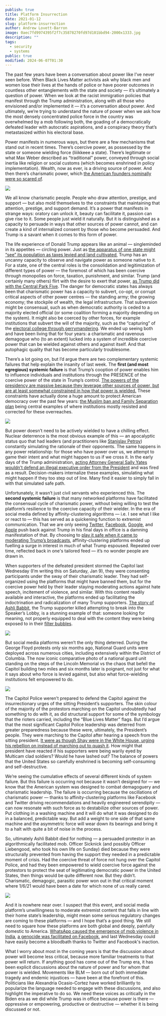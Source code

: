 ```yaml
---
publish: true
title: Platform Insurrection
date: 2021-01-12
slug: platform-insurrection
author: Andrew Lovett-Barron
image: 0aec7fd9974395f2f7c35878270fd97d101bbd94-2000x1333.jpg
description: ""
tags:
  - security
  - systems
public: true
modified: 2024-06-07T01:30
---
```


The past few years have been a conversation about power like I’ve never seen before. When Black Lives Matter activists ask why black men and women lose their lives at the hands of police or have poorer outcomes in countless other entanglements with the state and society — it’s ultimately a question of power. When we look at the racist immigration policies that manifest through the Trump administration, along with all those who envisioned and/or implemented it — it’s a conversation about power. And ultimately, we’re trying to understand the nature of power when we ask how the most densely concentrated police force in the country was overwhelmed by a mob following both, the goading of a democratically defeated leader with autocratic aspirations, and a conspiracy theory that’s metastasized within his electoral base.

Power manifests in numerous ways, but there are a few mechanisms that stand out in recent times. There’s coercive power, as possessed by the state or someone wielding force (liiikkeee a state). There’s legitimate or what Max Weber described as “traditional” power, conveyed through social inertia like religion or social customs (which becomes enshrined in policy implementation). Wealth, now as ever, is a driving source of power. And then there’s charismatic power, which [the American founders nominally were so scared of](https://avalon.law.yale.edu/18th_century/fed68.asp).

![](../_assets/893aa61619841565b6a023760c4871286be74f4b-1100x619.png)

We all know charismatic people. People who draw attention, prestige, and support — but also mold themselves to the constraints that maintaining that attention, prestige, and support demand. It’s a power that manifests in strange ways: oratory can unlock it, beauty can facilitate it, passion can give rise to it. Some people just wield it naturally. But it is distinguished as a capacity to persuade in ways that other sources of power cannot, and can create a kind of internalized consent by those who become persuaded. And Trump is a savant when it comes to this form of power.

The life experience of Donald Trump appears like an animal — singleminded in its appetites — circling power. Just as [the apparatus of one state might “see” its population as taxes levied and land cultivated](https://bookshop.org/a/19778/9780300246759), Trump has an uncanny capacity to observe and navigate power as someone native to it. For a state, one of the central roles is the consolidation and legitimization of different types of power — the foremost of which has been coercive through monopolies on force, taxation, punishment, and similar. Trump (and certainly many others) flirt with the desire to exert that power, [as Trump did with the Central Park Five](https://www.nytimes.com/2019/06/18/nyregion/central-park-five-trump.html). The danger for democratic states has always been that charismatic power has a capacity to subvert, co-opt, or corrupt critical aspects of other power centres — the standing army; the growing economy; the stockpile of wealth, the legal infrastructure. That subversion might be consensual, such as when democratic authority is ceded to a majority elected official (or some coalition forming a majority depending on the system). It might also be coerced by other forces, for example institutions that subvert the will of the majority, such as the “capturing” of the [electoral college through gerrymandering](https://fivethirtyeight.com/tag/the-gerrymandering-project/). We ended up seeing both and have been living that for four years: a charismatic and ravenous demagogue who (to an extent) lucked into a system of incredible coercive power that can be wielded against others and against itself. And that autophagic quality that has become particularly troublesome.

There’s a lot going on, but I’d argue there are two complementary systemic failures that help explain the insanity of last week. The **first (and most egregious) systemic failure** is that Trump’s cooption of power enables him to influence individuals and institutions through the PRESENCE of the coercive power of the state in Trump’s control. [The powers of the presidency are massive because they leverage other sources of power, but are at least somewhat constrained in how that power is wielded.](https://bookshop.org/a/19778/9780374175368) These constraints have actually done a huge amount to protect American democracy over the past few years: [the Muslim ban and Family Separation plan](https://www.lawfareblog.com/travel-ban-family-separations-malevolence-incompetence-carelessness) being central examples of where institutions mostly resisted and corrected for these overreaches.

![](../_assets/9565af0848f4496527ad20e8cdec98fab54a07cb-2048x1366.png)

But power doesn’t need to be actively wielded to have a chilling effect. Nuclear deterrence is the most obvious example of this — an apocalyptic status quo that had leaders (and practitioners like [Stanislav Petrov](https://en.wikipedia.org/wiki/1983_Soviet_nuclear_false_alarm_incident)) constantly simulating the rationale of their opponents. The same happens in any power relationship: for those who have power over us, we attempt to game their intent and what might happen to us if we cross it. In the early days of the Trump administration, [acting Attorney General Sally Yates wouldn’t defend an illegal executive order from the President](https://www.newyorker.com/magazine/2017/05/29/why-sally-yates-stood-up-to-trump) and was fired as a result. Decision-makers internalize these examples, simulating what might happen if they too step out of line. Many find it easier to simply fall in with that simulated safe path.

Unfortunately, it wasn’t just civil servants who experienced this. The **second systemic failure** is that many networked platforms have facilitated the consensual cycle of charismatic power, without being willing to test the platform’s resilience to the coercive capacity of their wielder. In the era of social media defined by affinity-clustering algorithms — i.e. I see what I like or react to — this has served as a quickening function to extremist communication. That we are only seeing [Twitter](https://blog.twitter.com/en_us/topics/company/2020/suspension.html), [Facebook](https://www.nytimes.com/2021/01/07/technology/facebook-trump-ban.html), [Google](https://www.bbc.com/news/technology-55598887), and [Apple](https://www.buzzfeednews.com/article/ryanmac/apple-threatens-ban-parler) push back against Trump in his final days in office is a damning manifestation of that. By choosing to [play it safe when it came to moderating Trump’s broadcasts](https://www.nytimes.com/2020/06/05/technology/twitter-trump-facebook-moderation.html), affinity-clustering platforms ended up fuelling a surge in interest in much of what Trump espoused. Repeated over time, reflected back in one's tailored feed — it’s no wonder people are drawn in.

When supporters of the defeated president stormed the Capitol last Wednesday (I’m writing this on Saturday, Jan 9), they were consenting participants under the sway of their charismatic leader. They had self-organized using the platforms that might have banned them, but for the coercive power held by their leader staying moderating actions against hate speech, incitement of violence, and similar. With this content readily available and interactive, the platforms ended up facilitating the indoctrination and radicalization of many Trump supporters. [The story of Ashli Babbit](https://www.washingtonpost.com/dc-md-va/2021/01/09/ashli-babbitt-capitol-shooting-trump-qanon/), the Trump supporter killed attempting to break into the Speaker’s Lobby, is a stunning example of that: someone looking for meaning, not properly equipped to deal with the content they were being exposed to in their [filter bubbles](https://en.wikipedia.org/wiki/Filter_bubble).

![](../_assets/fe506b456bc4c5190f06f83d2c903ed968b97b3f-1024x536.jpg)

But social media platforms weren’t the only thing deterred. During the George Floyd protests only six months ago, National Guard units were deployed across numerous cities, including extensively within the District of Columbia. The now iconic comparative photo of a national guard unit standing on the steps of the Lincoln Memorial vs the chaos that befell the Capitol building two miles and six months later is poignant, not just for what it says about who force is levied against, but also what force-wielding institutions felt empowered to do.

![](../_assets/0aec7fd9974395f2f7c35878270fd97d101bbd94-2000x1333.jpg)

The Capitol Police weren’t prepared to defend the Capitol against the insurrectionary urges of the sitting President’s supporters. The skin colour of the majority of the protestors marching on the Capitol undoubtedly had something to do with it, as did structural support for some of the symbology that the rioters carried, including the “Blue Lives Matter” flags. But I’d argue that the most significant Capitol Police leadership was deterred from greater preparedness because these were, ultimately, the President’s people. They were marching to the Capitol after hearing a speech from the sitting president. [It were as though Shay were in the White House, urging his rebellion on instead of marching out to quash it](https://www.mountvernon.org/library/digitalhistory/digital-encyclopedia/article/shays-rebellion/). How might that president have reacted if his supporters were being warily eyed by Multicam clad soldiers? Would he have lashed out? The balance of powers that the United States so carefully enshrined is becoming self-consuming and self-destructive.

We’re seeing the cumulative effects of several different kinds of system failure. But this failure is occurring not because it wasn’t designed for — we know that the American system was designed to combat demagoguery and charismatic leadership. The failure is occurring because the oscillations of charismatic power — thanks to affinity-clustering platforms like Facebook and Twitter driving recommendations and heavily engineered serendipity — can now resonate with such force as to destabilize other sources of power. Put clothing in a washing machine and it will do what it was designed to do in a balanced, predictable way. But add a weight to one side of that same machine and the asymmetric force will wear down its bearings and bring it to a halt with quite a bit of noise in the process.

So, ultimately Ashli Babbit died for nothing — a persuaded protestor in an algorithmically facilitated mob. Officer Sicknick (and possibly Officer Liebengood, who took his own life on Sunday) died because they were structurally prevented from having the support they needed in a predictable moment of crisis. Had the coercive threat of force not hung over the Capitol Police, and had they been empowered to wield coercive force against the protestors to protect the seat of legitimating democratic power in the United States, then things would be quite different now. But they didn’t. Charismatic, demagogic, parasitic power won out in that critical moment where 1/6/21 would have been a date for which none of us really cared.

![](../_assets/88d5343e2b9b93301b6f42977eba62e83e7459a0-466x463.png)

And it is nowhere near over. I suspect that this event, and social media platform’s unwillingness to moderate extremist content that falls in line with their home state’s leadership, might mean some serious regulatory changes are coming to these platforms — and I hope that’s a good thing. We still need to square how these platforms are both global and deeply, painfully domestic to America. [WhatsApp caused the emergence of mob violence in India](https://www.washingtonpost.com/politics/2020/02/21/how-misinformation-whatsapp-led-deathly-mob-lynching-india/), [a genocide was facilitated on Facebook](https://www.nytimes.com/2018/10/15/technology/myanmar-facebook-genocide.html), and last Wednesday could have easily become a bloodbath thanks to Twitter and Facebook's inaction.

What I worry about most in the coming years is that the discussion about power will become less critical, because more familiar treatments to that power will return. If anything good has come out of the Trump era, it has been explicit discussions about the nature of power and for whom that power is wielded. Movements like BLM — born out of both immediate tragedy and endemic injustices — have been at the forefront of this. Politicians like Alexandria Ocasio-Cortez have worked brilliantly to popularize the language needed to engage with these discussions, and also highlight the imperative to do so. We need these voices as critically in the Biden era as we did while Trump was in office because power is there — oppressive or empowering, productive or destructive — whether it is being discussed or not.
